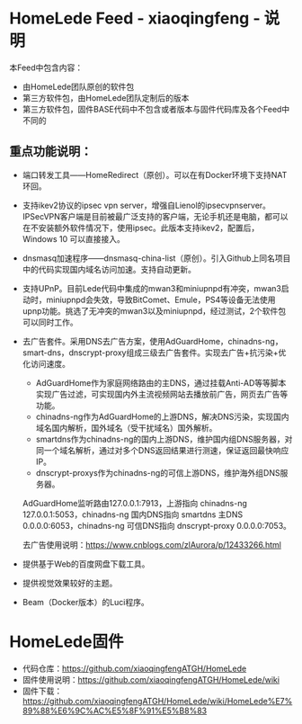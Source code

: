 # HomeLede Feed - xiaoqingfeng - 说明
本Feed中包含内容：
+ 由HomeLede团队原创的软件包
+ 第三方软件包，由HomeLede团队定制后的版本
+ 第三方软件包，固件BASE代码中不包含或者版本与固件代码库及各个Feed中不同的

## 重点功能说明：
+ 端口转发工具——HomeRedirect（原创）。可以在有Docker环境下支持NAT环回。
+ 支持ikev2协议的ipsec vpn server，增强自Lienol的ipsecvpnserver。IPSecVPN客户端是目前被最广泛支持的客户端，无论手机还是电脑，都可以在不安装额外软件情况下，使用ipsec。此版本支持ikev2，配置后，Windows 10 可以直接接入。
+ dnsmasq加速程序——dnsmasq-china-list（原创）。引入Github上同名项目中的代码实现国内域名访问加速。支持自动更新。
+ 支持UPnP。目前Lede代码中集成的mwan3和miniupnpd有冲突，mwan3启动时，miniupnpd会失效，导致BitComet、Emule，PS4等设备无法使用upnp功能。挑选了无冲突的mwan3以及miniupnpd，经过测试，2个软件包可以同时工作。
+ 去广告套件。采用DNS去广告方案，使用AdGuardHome，chinadns-ng，smart-dns，dnscrypt-proxy组成三级去广告套件。实现去广告+抗污染+优化访问速度。
  + AdGuardHome作为家庭网络路由的主DNS，通过挂载Anti-AD等等脚本实现广告过滤，可实现国内外主流视频网站去播放前广告，网页去广告等功能。
  + chinadns-ng作为AdGuardHome的上游DNS，解决DNS污染，实现国内域名国内解析，国外域名（受干扰域名）国外解析。
  + smartdns作为chinadns-ng的国内上游DNS，维护国内组DNS服务器，对同一个域名解析，通过对多个DNS返回结果进行测速，保证返回最快响应IP。
  + dnscrypt-proxys作为chinadns-ng的可信上游DNS，维护海外组DNS服务器。

  AdGuardHome监听路由127.0.0.1:7913，上游指向 chinadns-ng 127.0.0.1:5053，chinadns-ng 国内DNS指向 smartdns 主DNS 0.0.0.0:6053，chinadns-ng 可信DNS指向 dnscrypt-proxy 0.0.0.0:7053。
  
  去广告使用说明：https://www.cnblogs.com/zlAurora/p/12433266.html
  
+ 提供基于Web的百度网盘下载工具。

+ 提供视觉效果较好的主题。

+ Beam（Docker版本）的Luci程序。

# HomeLede固件

+ 代码仓库：https://github.com/xiaoqingfengATGH/HomeLede
+ 固件使用说明：https://github.com/xiaoqingfengATGH/HomeLede/wiki
+ 固件下载：https://github.com/xiaoqingfengATGH/HomeLede/wiki/HomeLede%E7%89%88%E6%9C%AC%E5%8F%91%E5%B8%83
